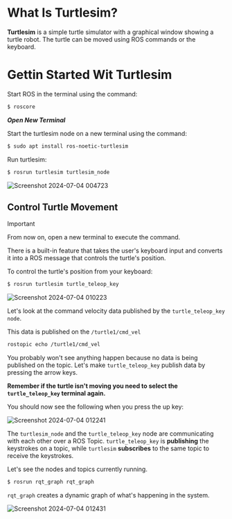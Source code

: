 # What Is Turtlesim?
**Turtlesim** is a simple turtle simulator with a graphical window showing a turtle robot. The turtle can be moved using ROS commands or the keyboard.

# Gettin Started Wit Turtlesim
Start ROS in the terminal using the command:

```bash
$ roscore
 ```

**_Open New Terminal_**

Start the turtlesim node on a new terminal using the command:

```bash
$ sudo apt install ros-noetic-turtlesim
```

Run turtlesim:

```bash
$ rosrun turtlesim turtlesim_node
```


![Screenshot 2024-07-04 004723](https://github.com/iSarh/ros1_turtlesim-/assets/63901303/4261c90b-3a01-48a7-a0a9-39925fb9e1a2)


## Control Turtle Movement

> [!IMPORTANT]  
> From now on, open a new terminal to execute the command.

There is a built-in feature that takes the user's keyboard input and converts it into a ROS message that controls the turtle's position.

To control the turtle's position from your keyboard:

```bash 
$ rosrun turtlesim turtle_teleop_key
```


![Screenshot 2024-07-04 010223](https://github.com/iSarh/ros1_turtlesim-/assets/63901303/85fea155-d7a5-4dc7-892e-9ad549621be7)


Let's look at the command velocity data published by the ```turtle_teleop_key node```.

This data is published on the ```/turtle1/cmd_vel```
```bash
rostopic echo /turtle1/cmd_vel
```
You probably won't see anything happen because no data is being published on the topic. Let's make ```turtle_teleop_key``` publish data by pressing the arrow keys. 

**Remember if the turtle isn't moving you need to select the ```turtle_teleop_key``` terminal again.**

You should now see the following when you press the up key:


![Screenshot 2024-07-04 012241](https://github.com/iSarh/ros1_turtlesim-/assets/63901303/c79678f2-8570-434a-ba9a-b205a96e6f42)


The ```turtlesim_node``` and the ```turtle_teleop_key``` node are communicating with each other over a ROS Topic. ```turtle_teleop_key``` is **publishing** the keystrokes on a topic, while ```turtlesim``` **subscribes** to the same topic to receive the keystrokes. 

Let's see the nodes and topics currently running.

```bash
$ rosrun rqt_graph rqt_graph
```

```rqt_graph``` creates a dynamic graph of what's happening in the system.


![Screenshot 2024-07-04 012431](https://github.com/iSarh/ros1_turtlesim-/assets/63901303/4dedfaf6-7caf-4da4-9624-26f7f021a916)
